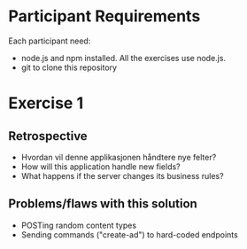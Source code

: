 Participant Requirements
========================

Each participant need:

* node.js and npm installed. All the exercises use node.js.
* git to clone this repository

Exercise 1
==========

Retrospective
-------------

* Hvordan vil denne applikasjonen håndtere nye felter?
* How will this application handle new fields?
* What happens if the server changes its business rules?

Problems/flaws with this solution
---------------------------------

* POSTing random content types
* Sending commands ("create-ad") to hard-coded endpoints

